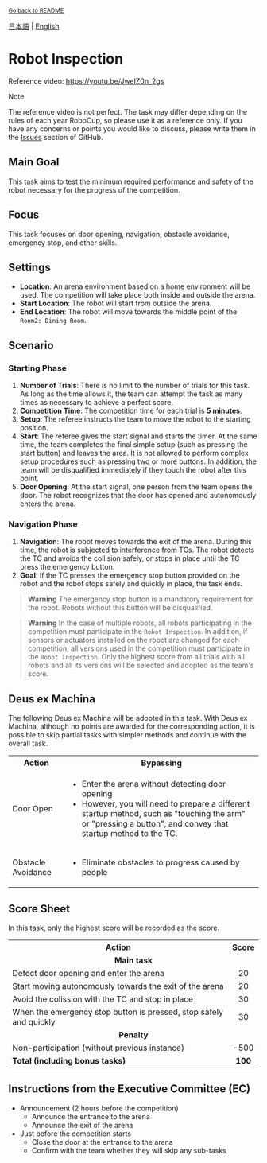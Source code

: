 <sub>[Go back to README](../../README_en.md)</sub>

[日本語](./ri_ja.md) | [English](./ri_en.md)

# Robot Inspection

Reference video: https://youtu.be/JweIZ0n_2gs

> [!NOTE]  
> The reference video is not perfect. The task may differ depending on the rules of each year RoboCup, so please use it as a reference only.
> If you have any concerns or points you would like to discuss, please write them in the [Issues](https://github.com/RoboCupAtHomeJP/Rule2023/issues) section of GitHub.


## Main Goal

This task aims to test the minimum required performance and safety of the robot necessary for the progress of the competition.


## Focus

This task focuses on door opening, navigation, obstacle avoidance, emergency stop, and other skills.


## Settings

- **Location**: An arena environment based on a home environment will be used. The competition will take place both inside and outside the arena.
- **Start Location**: The robot will start from outside the arena.
- **End Location**: The robot will move towards the middle point of the `Room2: Dining Room`.


## Scenario

### Starting Phase

1. **Number of Trials**: There is no limit to the number of trials for this task. As long as the time allows it, the team can attempt the task as many times as necessary to achieve a perfect score.
1. **Competition Time**: The competition time for each trial is **5 minutes**.
1. **Setup**: The referee instructs the team to move the robot to the starting position.
1. **Start**: The referee gives the start signal and starts the timer. At the same time, the team completes the final simple setup (such as pressing the start button) and leaves the area. It is not allowed to perform complex setup procedures such as pressing two or more buttons. In addition, the team will be disqualified immediately if they touch the robot after this point.
1. **Door Opening**: At the start signal, one person from the team opens the door. The robot recognizes that the door has opened and autonomously enters the arena.

### Navigation Phase

1. **Navigation**: The robot moves towards the exit of the arena. During this time, the robot is subjected to interference from TCs. The robot detects the TC and avoids the collision safely, or stops in place until the TC press the emergency button.
1. **Goal**: If the TC presses the emergency stop button provided on the robot and the robot stops safely and quickly in place, the task ends.

> **Warning**
> The emergency stop button is a mandatory requirement for the robot. Robots without this button will be disqualified.

> **Warning**
> In the case of multiple robots, all robots participating in the competition must participate in the `Robot Inspection`.
> In addition, if sensors or actuators installed on the robot are changed for each competition, all versions used in the competition must participate in the `Robot Inspection`.
> Only the highest score from all trials with all robots and all its versions will be selected and adopted as the team's score.


## Deus ex Machina

The following Deus ex Machina will be adopted in this task. With Deus ex Machina, although no points are awarded for the corresponding action, it is possible to skip partial tasks with simpler methods and continue with the overall task.

<table>
  <tr>
    <th> <b>Action<b> </th>
    <th> <b>Bypassing<b> </th>
  </tr>
  <tr>
    <td> Door Open </td>
    <td>
      <ul>
        <li> Enter the arena without detecting door opening </li>
        <li> However, you will need to prepare a different startup method, such as "touching the arm" or "pressing a button", and convey that startup method to the TC. </li>
      </ul> 
    </td>
  </tr>
   <tr>
    <td> Obstacle Avoidance </td>
    <td>
      <ul>
        <li> Eliminate obstacles to progress caused by people </li>
      </ul> 
    </td>
  </tr>
</table>

   
## Score Sheet

In this task, only the highest score will be recorded as the score.

<table>
  <tr>
    <th> <b>Action</b> </th>
    <th> <b>Score</b> </th>
  </tr>
  <tr>
    <td colspan="2" align="center"> <b>Main task</b> </td>
  </tr>
  <tr>
    <td> Detect door opening and enter the arena </td>
    <td align="center"> 20 </td>
  </tr>
  <tr>
    <td> Start moving autonomously towards the exit of the arena </td>
    <td align="center"> 20 </td>
  </tr>
  <tr>
    <td> Avoid the colission with the TC and stop in place </td>
    <td align="center"> 30 </td>
  </tr>
  <tr>
    <td> When the emergency stop button is pressed, stop safely and quickly </td>
    <td align="center"> 30 </td>
  </tr>
  <tr>
    <td colspan="2" align="center"> <b>Penalty</b> </td>
  </tr>
  <tr>
    <td> Non-participation (without previous instance) </td>
    <td align="center"> -500 </td>
  </tr>
  <tr>
    <td> <b>Total (including bonus tasks)</b> </td>
    <td align="center"> <b>100</b> </td>
  </tr>
</table>


## Instructions from the Executive Committee (EC)

- Announcement (2 hours before the competition)
  - Announce the entrance to the arena
  - Announce the exit of the arena
- Just before the competition starts
  - Close the door at the entrance to the arena
  - Confirm with the team whether they will skip any sub-tasks
